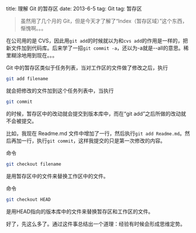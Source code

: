 title: 理解 Git 的暂存区
date: 2013-6-5
tag: Git
tag: 暂存区

> 虽然用了几个月的 Git，但是今天才了解了“Index（暂存区域）”这个东西，惭愧啊。。。

在公司用的是 CVS，因此用`git add`的时候就以为和`cvs add`的作用是一样的，把新文件加到代码库。后来学了一招`git commit -a`，还以为-a就是--all的意思。稀里糊涂地用到现在。。。

Git 中的暂存区类似于任务列表，当对工作区的文件做了修改之后，执行

```bash
git add filename
```

就会把修改的文件加到这个任务列表中，当执行

```bash
git commit
```

的时候，暂存区中的改动就会提交到版本库中，而在“git add”之后所做的改动就不会被提交。

比如，我现在 Readme.md 文件中增加了一行，然后执行`git add Readme.md`。然后再加一行，执行`git commit`，这样我提交的只是第一次修改的内容。

命令

```bash
git checkout filename
```

是用暂存区中的文件来替换工作区中的文件。

命令

```bash
git checkout HEAD
```

是用HEAD指向的版本库中的文件来替换暂存区和工作区的文件。

好了，先这么多了。通过这件事总结出一个道理：经验有时候会形成思维定势。
